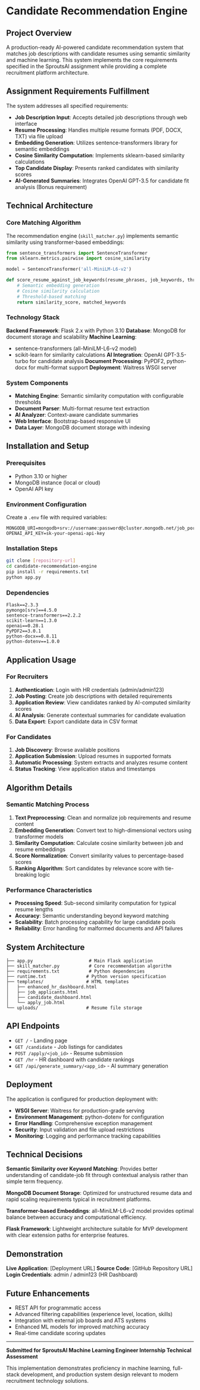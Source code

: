 # Candidate Recommendation Engine

## Project Overview

A production-ready AI-powered candidate recommendation system that matches job descriptions with candidate resumes using semantic similarity and machine learning. This system implements the core requirements specified in the SproutsAI assignment while providing a complete recruitment platform architecture.

## Assignment Requirements Fulfillment

The system addresses all specified requirements:

- **Job Description Input**: Accepts detailed job descriptions through web interface
- **Resume Processing**: Handles multiple resume formats (PDF, DOCX, TXT) via file upload
- **Embedding Generation**: Utilizes sentence-transformers library for semantic embeddings
- **Cosine Similarity Computation**: Implements sklearn-based similarity calculations
- **Top Candidate Display**: Presents ranked candidates with similarity scores
- **AI-Generated Summaries**: Integrates OpenAI GPT-3.5 for candidate fit analysis (Bonus requirement)

## Technical Architecture

### Core Matching Algorithm

The recommendation engine (`skill_matcher.py`) implements semantic similarity using transformer-based embeddings:

```python
from sentence_transformers import SentenceTransformer
from sklearn.metrics.pairwise import cosine_similarity

model = SentenceTransformer('all-MiniLM-L6-v2')

def score_resume_against_job_keywords(resume_phrases, job_keywords, threshold=0.6):
    # Semantic embedding generation
    # Cosine similarity calculation
    # Threshold-based matching
    return similarity_score, matched_keywords
```

### Technology Stack

**Backend Framework**: Flask 2.x with Python 3.10
**Database**: MongoDB for document storage and scalability
**Machine Learning**: 
- sentence-transformers (all-MiniLM-L6-v2 model)
- scikit-learn for similarity calculations
**AI Integration**: OpenAI GPT-3.5-turbo for candidate analysis
**Document Processing**: PyPDF2, python-docx for multi-format support
**Deployment**: Waitress WSGI server

### System Components

- **Matching Engine**: Semantic similarity computation with configurable thresholds
- **Document Parser**: Multi-format resume text extraction
- **AI Analyzer**: Context-aware candidate summaries
- **Web Interface**: Bootstrap-based responsive UI
- **Data Layer**: MongoDB document storage with indexing

## Installation and Setup

### Prerequisites

- Python 3.10 or higher
- MongoDB instance (local or cloud)
- OpenAI API key

### Environment Configuration

Create a `.env` file with required variables:

```
MONGODB_URI=mongodb+srv://username:password@cluster.mongodb.net/job_portal
OPENAI_API_KEY=sk-your-openai-api-key
```

### Installation Steps

```bash
git clone [repository-url]
cd candidate-recommendation-engine
pip install -r requirements.txt
python app.py
```

### Dependencies

```
Flask==2.3.3
pymongo[srv]==4.5.0
sentence-transformers==2.2.2
scikit-learn==1.3.0
openai==0.28.1
PyPDF2==3.0.1
python-docx==0.8.11
python-dotenv==1.0.0
```

## Application Usage

### For Recruiters

1. **Authentication**: Login with HR credentials (admin/admin123)
2. **Job Posting**: Create job descriptions with detailed requirements
3. **Application Review**: View candidates ranked by AI-computed similarity scores
4. **AI Analysis**: Generate contextual summaries for candidate evaluation
5. **Data Export**: Export candidate data in CSV format

### For Candidates

1. **Job Discovery**: Browse available positions
2. **Application Submission**: Upload resumes in supported formats
3. **Automatic Processing**: System extracts and analyzes resume content
4. **Status Tracking**: View application status and timestamps

## Algorithm Details

### Semantic Matching Process

1. **Text Preprocessing**: Clean and normalize job requirements and resume content
2. **Embedding Generation**: Convert text to high-dimensional vectors using transformer models
3. **Similarity Computation**: Calculate cosine similarity between job and resume embeddings
4. **Score Normalization**: Convert similarity values to percentage-based scores
5. **Ranking Algorithm**: Sort candidates by relevance score with tie-breaking logic

### Performance Characteristics

- **Processing Speed**: Sub-second similarity computation for typical resume lengths
- **Accuracy**: Semantic understanding beyond keyword matching
- **Scalability**: Batch processing capability for large candidate pools
- **Reliability**: Error handling for malformed documents and API failures

## System Architecture

```
├── app.py                     # Main Flask application
├── skill_matcher.py           # Core recommendation algorithm
├── requirements.txt           # Python dependencies
├── runtime.txt               # Python version specification
├── templates/                # HTML templates
│   ├── enhanced_hr_dashboard.html
│   ├── job_applicants.html
│   ├── candidate_dashboard.html
│   └── apply_job.html
└── uploads/                  # Resume file storage
```

## API Endpoints

- `GET /` - Landing page
- `GET /candidate` - Job listings for candidates
- `POST /apply/<job_id>` - Resume submission
- `GET /hr` - HR dashboard with candidate rankings
- `GET /api/generate_summary/<app_id>` - AI summary generation

## Deployment

The application is configured for production deployment with:

- **WSGI Server**: Waitress for production-grade serving
- **Environment Management**: python-dotenv for configuration
- **Error Handling**: Comprehensive exception management
- **Security**: Input validation and file upload restrictions
- **Monitoring**: Logging and performance tracking capabilities

## Technical Decisions

**Semantic Similarity over Keyword Matching**: Provides better understanding of candidate-job fit through contextual analysis rather than simple term frequency.

**MongoDB Document Storage**: Optimized for unstructured resume data and rapid scaling requirements typical in recruitment platforms.

**Transformer-based Embeddings**: all-MiniLM-L6-v2 model provides optimal balance between accuracy and computational efficiency.

**Flask Framework**: Lightweight architecture suitable for MVP development with clear extension paths for enterprise features.

## Demonstration

**Live Application**: [Deployment URL]
**Source Code**: [GitHub Repository URL]
**Login Credentials**: admin / admin123 (HR Dashboard)

## Future Enhancements

- REST API for programmatic access
- Advanced filtering capabilities (experience level, location, skills)
- Integration with external job boards and ATS systems
- Enhanced ML models for improved matching accuracy
- Real-time candidate scoring updates

---

**Submitted for SproutsAI Machine Learning Engineer Internship Technical Assessment**

This implementation demonstrates proficiency in machine learning, full-stack development, and production system design relevant to modern recruitment technology solutions.

